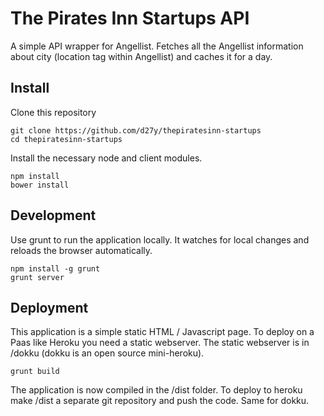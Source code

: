 # The Pirates Inn Startups API

A simple API wrapper for Angellist. Fetches all the Angellist information about city (location tag within Angellist) and caches it for a day.

## Install

Clone this repository

    git clone https://github.com/d27y/thepiratesinn-startups
    cd thepiratesinn-startups

Install the necessary node and client modules.

    npm install
    bower install

## Development

Use grunt to run the application locally. It watches for local changes and reloads the browser automatically.

    npm install -g grunt
    grunt server

## Deployment

This application is a simple static HTML / Javascript page. To deploy on a Paas like Heroku you need a static webserver. The static webserver is in /dokku (dokku is an open source mini-heroku). 

    grunt build

The application is now compiled in the /dist folder. To deploy to heroku make /dist a separate git repository and push the code. Same for dokku.

